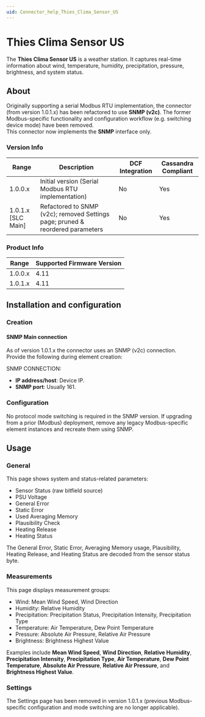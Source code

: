 ```yaml
---
uid: Connector_help_Thies_Clima_Sensor_US
---
```


# Thies Clima Sensor US

The **Thies Clima Sensor US** is a weather station. It captures real-time information about wind, temperature, humidity, precipitation, pressure, brightness, and system status.

## About

Originally supporting a serial Modbus RTU implementation, the connector (from version 1.0.1.x) has been refactored to use **SNMP (v2c)**. The former Modbus-specific functionality and configuration workflow (e.g. switching device mode) have been removed.  
This connector now implements the **SNMP** interface only.

### Version Info

| Range            | Description                                                                 | DCF Integration | Cassandra Compliant |
|------------------|------------------------------------------------------------------------------|-----------------|---------------------|
| 1.0.0.x          | Initial version (Serial Modbus RTU implementation)                         | No              | Yes                 |
| 1.0.1.x [SLC Main] | Refactored to SNMP (v2c); removed Settings page; pruned & reordered parameters | No              | Yes                 |

### Product Info

| Range    | Supported Firmware Version |
|----------|----------------------------|
| 1.0.0.x  | 4.11                       |
| 1.0.1.x  | 4.11                       |

## Installation and configuration

### Creation

#### SNMP Main connection

As of version 1.0.1.x the connector uses an SNMP (v2c) connection.  
Provide the following during element creation:

SNMP CONNECTION:

- **IP address/host**: Device IP.
- **SNMP port**: Usually 161.

### Configuration

No protocol mode switching is required in the SNMP version. If upgrading from a prior (Modbus) deployment, remove any legacy Modbus-specific element instances and recreate them using SNMP.

## Usage

### General

This page shows system and status-related parameters:

- Sensor Status (raw bitfield source)
- PSU Voltage
- General Error
- Static Error
- Used Averaging Memory
- Plausibility Check
- Heating Release
- Heating Status

The General Error, Static Error, Averaging Memory usage, Plausibility, Heating Release, and Heating Status are decoded from the sensor status byte.

### Measurements

This page displays measurement groups:

- Wind: Mean Wind Speed, Wind Direction
- Humidity: Relative Humidity
- Precipitation: Precipitation Status, Precipitation Intensity, Precipitation Type
- Temperature: Air Temperature, Dew Point Temperature
- Pressure: Absolute Air Pressure, Relative Air Pressure
- Brightness: Brightness Highest Value

Examples include **Mean Wind Speed**, **Wind Direction**, **Relative Humidity**, **Precipitation Intensity**, **Precipitation Type**, **Air Temperature**, **Dew Point Temperature**, **Absolute Air Pressure**, **Relative Air Pressure**, and **Brightness Highest Value**.

### Settings

The Settings page has been removed in version 1.0.1.x (previous Modbus-specific configuration and mode switching are no longer applicable).